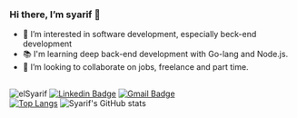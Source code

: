 
### Hi there, I’m syarif 👋

- 👀 I’m interested in software development, especially beck-end development
- 📚 I'm learning deep back-end development with Go-lang and Node.js. 
- 💞️ I’m looking to collaborate on jobs, freelance and part time.

##
 <img src="https://komarev.com/ghpvc/?username=elSyarif" alt="elSyarif"/> [![Linkedin Badge](https://img.shields.io/badge/%20-Syarif%20Hidayatulloh-blue?style=flat-square&logo=Linkedin&logoColor=white&link=https://www.linkedin.com/in/syarif-hidayatulloh-427718a8)](https://www.linkedin.com/in/syarif-hidayatulloh-427718a8) [![Gmail Badge](https://img.shields.io/badge/%20-id.syarif@gmail.com-blue?style=flat-square&logo=Gmail&logoColor=white&link=mailto:id.syarif@gmail.com)](mailto:id.syarif@gmail.com)
<br>
[![Top Langs](https://github-readme-stats.vercel.app/api/top-langs/?username=elSyarif&theme=chartreuse-dark&layout=compact)](https://github.com/elSyarif)
![Syarif's GitHub stats](https://github-readme-stats.vercel.app/api?username=elSyarif&show_icons=true&theme=chartreuse-dark&layout=compact&line_height=20&custom_title=syarif's)

<!-- - 🛠  Tools PHP, jQuery, Javascript, Nodejs. 
- 📫 How to reach me on [E-mail](mailto:id.syarif@gmail.com)
-->
<!---
elSyarif/elSyarif is a ✨ special ✨ repository because its `README.md` (this file) appears on your GitHub profile.
You can click the Preview link to take a look at your changes.
--->
